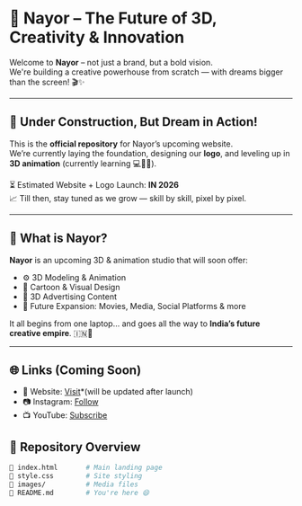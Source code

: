 # 🌟 Nayor – The Future of 3D, Creativity & Innovation

Welcome to **Nayor** – not just a brand, but a bold vision.  
We're building a creative powerhouse from scratch — with dreams bigger than the screen! 🎬✨

---

## 🔧 Under Construction, But Dream in Action!

This is the **official repository** for Nayor’s upcoming website.  
We’re currently laying the foundation, designing our **logo**, and leveling up in **3D animation** (currently learning 💻👨‍💻).

⏳ Estimated Website + Logo Launch: **IN 2026**  
📈 Till then, stay tuned as we grow — skill by skill, pixel by pixel.

---

## 🎯 What is Nayor?

**Nayor** is an upcoming 3D & animation studio that will soon offer:

- ⚙️ 3D Modeling & Animation  
- 🎨 Cartoon & Visual Design  
- 📢 3D Advertising Content  
- 🎥 Future Expansion: Movies, Media, Social Platforms & more

It all begins from one laptop… and goes all the way to **India’s future creative empire**. 🇮🇳🚀

---
## 🌐 Links (Coming Soon)

- 🔗 Website: [Visit](https://krnayor25.github.io/NAYOR/)*(will be updated after launch)
- 📷 Instagram: [Follow](https://www.instagram.com/info.nayor/)
- 📺 YouTube: [Subscribe](https://www.youtube.com/@Nayor_animation)

## 📂 Repository Overview

```bash
📁 index.html       # Main landing page  
📁 style.css        # Site styling  
📁 images/          # Media files  
📁 README.md        # You're here 😄
